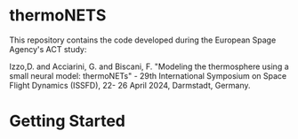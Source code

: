 # thermoNETS
This repository contains the code developed during the European Spage Agency's ACT study:

Izzo,D. and Acciarini, G. and Biscani, F. "Modeling the thermosphere using a small neural model: thermoNETs" - 29th International Symposium on Space Flight Dynamics (ISSFD), 22- 26 April 2024, Darmstadt, Germany. 

# Getting Started

